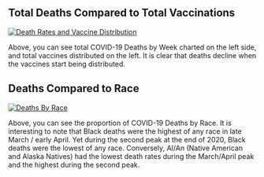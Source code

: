 
## Total Deaths Compared to Total Vaccinations

<div class='tableauPlaceholder' id='viz1620864271041' style='position: relative'><noscript><a href='#'><img alt='Death Rates and Vaccine Distribution ' src='https:&#47;&#47;public.tableau.com&#47;static&#47;images&#47;Da&#47;DashboardImages&#47;TotalDeathsandVaccinations&#47;1_rss.png' style='border: none' /></a></noscript><object class='tableauViz'  style='display:none;'><param name='host_url' value='https%3A%2F%2Fpublic.tableau.com%2F' /> <param name='embed_code_version' value='3' /> <param name='site_root' value='' /><param name='name' value='DashboardImages&#47;TotalDeathsandVaccinations' /><param name='tabs' value='no' /><param name='toolbar' value='yes' /><param name='static_image' value='https:&#47;&#47;public.tableau.com&#47;static&#47;images&#47;Da&#47;DashboardImages&#47;TotalDeathsandVaccinations&#47;1.png' /> <param name='animate_transition' value='yes' /><param name='display_static_image' value='yes' /><param name='display_spinner' value='yes' /><param name='display_overlay' value='yes' /><param name='display_count' value='yes' /><param name='language' value='en' /><param name='filter' value='publish=yes' /></object></div>                <script type='text/javascript'>                    var divElement = document.getElementById('viz1620864271041');                    var vizElement = divElement.getElementsByTagName('object')[0];                    vizElement.style.width='100%';vizElement.style.height=(divElement.offsetWidth*0.75)+'px';                    var scriptElement = document.createElement('script');                    scriptElement.src = 'https://public.tableau.com/javascripts/api/viz_v1.js';                    vizElement.parentNode.insertBefore(scriptElement, vizElement);                </script>



Above, you can see total COVID-19 Deaths by Week charted on the left side, and total vaccines distributed on the left. It is clear that deaths decline when the vaccines start being distributed.

## Deaths Compared to Race

<div class='tableauPlaceholder' id='viz1620864326273' style='position: relative'><noscript><a href='#'><img alt='Deaths By Race ' src='https:&#47;&#47;public.tableau.com&#47;static&#47;images&#47;Da&#47;DashboardImages&#47;NormalizedDeathbyRace&#47;1_rss.png' style='border: none' /></a></noscript><object class='tableauViz'  style='display:none;'><param name='host_url' value='https%3A%2F%2Fpublic.tableau.com%2F' /> <param name='embed_code_version' value='3' /> <param name='site_root' value='' /><param name='name' value='DashboardImages&#47;NormalizedDeathbyRace' /><param name='tabs' value='no' /><param name='toolbar' value='yes' /><param name='static_image' value='https:&#47;&#47;public.tableau.com&#47;static&#47;images&#47;Da&#47;DashboardImages&#47;NormalizedDeathbyRace&#47;1.png' /> <param name='animate_transition' value='yes' /><param name='display_static_image' value='yes' /><param name='display_spinner' value='yes' /><param name='display_overlay' value='yes' /><param name='display_count' value='yes' /><param name='language' value='en' /></object></div>                <script type='text/javascript'>                    var divElement = document.getElementById('viz1620864326273');                    var vizElement = divElement.getElementsByTagName('object')[0];                    vizElement.style.width='100%';vizElement.style.height=(divElement.offsetWidth*0.75)+'px';                    var scriptElement = document.createElement('script');                    scriptElement.src = 'https://public.tableau.com/javascripts/api/viz_v1.js';                    vizElement.parentNode.insertBefore(scriptElement, vizElement);                </script>



Above, you can see the proportion of COVID-19 Deaths by Race. It is interesting to note that Black deaths were the highest of any race in late March / early April. Yet during the second peak at the end of 2020, Black deaths were the lowest of any race. Conversely, AI/An (Native American and Alaska Natives) had the lowest death rates during the March/April peak and the highest during the second peak.
